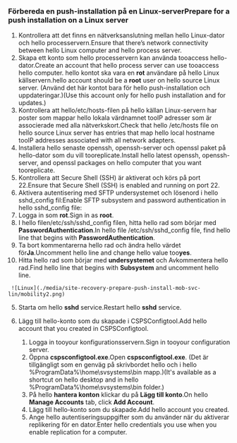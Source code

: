### <a name="prepare-for-a-push-installation-on-a-linux-server"></a><span data-ttu-id="38dd8-101">Förbereda en push-installation på en Linux-server</span><span class="sxs-lookup"><span data-stu-id="38dd8-101">Prepare for a push installation on a Linux server</span></span>

1. <span data-ttu-id="38dd8-102">Kontrollera att det finns en nätverksanslutning mellan hello Linux-dator och hello processervern.</span><span class="sxs-lookup"><span data-stu-id="38dd8-102">Ensure that there’s network connectivity between hello Linux computer and hello process server.</span></span>
2. <span data-ttu-id="38dd8-103">Skapa ett konto som hello processervern kan använda tooaccess hello-dator.</span><span class="sxs-lookup"><span data-stu-id="38dd8-103">Create an account that hello process server can use tooaccess hello computer.</span></span> <span data-ttu-id="38dd8-104">hello kontot ska vara en **rot** användare på hello Linux källservern.</span><span class="sxs-lookup"><span data-stu-id="38dd8-104">hello account should be a **root** user on hello source Linux server.</span></span> <span data-ttu-id="38dd8-105">(Använd det här kontot bara för hello push-installation och uppdateringar.)</span><span class="sxs-lookup"><span data-stu-id="38dd8-105">(Use this account only for hello push installation and for updates.)</span></span>
3. <span data-ttu-id="38dd8-106">Kontrollera att hello/etc/hosts-filen på hello källan Linux-servern har poster som mappar hello lokala värdnamnet tooIP adresser som är associerade med alla nätverkskort.</span><span class="sxs-lookup"><span data-stu-id="38dd8-106">Check that hello /etc/hosts file on hello source Linux server has entries that map hello local hostname tooIP addresses associated with all network adapters.</span></span>
4. <span data-ttu-id="38dd8-107">Installera hello senaste openssh, openssh-server och openssl paket på hello-dator som du vill tooreplicate.</span><span class="sxs-lookup"><span data-stu-id="38dd8-107">Install hello latest openssh, openssh-server, and openssl packages on hello computer that you want tooreplicate.</span></span>
5. <span data-ttu-id="38dd8-108">Kontrollera att Secure Shell (SSH) är aktiverat och körs på port 22.</span><span class="sxs-lookup"><span data-stu-id="38dd8-108">Ensure that Secure Shell (SSH) is enabled and running on port 22.</span></span>
6. <span data-ttu-id="38dd8-109">Aktivera autentisering med SFTP undersystemet och lösenord i hello sshd_config fil:</span><span class="sxs-lookup"><span data-stu-id="38dd8-109">Enable SFTP subsystem and password authentication in hello sshd_config file:</span></span>
  1.  <span data-ttu-id="38dd8-110">Logga in som **rot**.</span><span class="sxs-lookup"><span data-stu-id="38dd8-110">Sign in as **root**.</span></span>
  2.  <span data-ttu-id="38dd8-111">I hello filen/etc/ssh/sshd_config filen, hitta hello rad som börjar med **PasswordAuthentication**.</span><span class="sxs-lookup"><span data-stu-id="38dd8-111">In hello file /etc/ssh/sshd_config file, find hello line that begins with **PasswordAuthentication**.</span></span>
  3.  <span data-ttu-id="38dd8-112">Ta bort kommentarerna hello rad och ändra hello värdet för**Ja**.</span><span class="sxs-lookup"><span data-stu-id="38dd8-112">Uncomment hello line and change hello value too**yes**.</span></span>
  4.  <span data-ttu-id="38dd8-113">Hitta hello rad som börjar med **undersystemet** och Avkommentera hello rad.</span><span class="sxs-lookup"><span data-stu-id="38dd8-113">Find hello line that begins with **Subsystem** and uncomment hello line.</span></span>

     ![Linux](./media/site-recovery-prepare-push-install-mob-svc-lin/mobility2.png)
  5. <span data-ttu-id="38dd8-115">Starta om hello **sshd** service.</span><span class="sxs-lookup"><span data-stu-id="38dd8-115">Restart hello **sshd** service.</span></span>

7. <span data-ttu-id="38dd8-116">Lägg till hello-konto som du skapade i CSPSConfigtool.</span><span class="sxs-lookup"><span data-stu-id="38dd8-116">Add hello account that you created in CSPSConfigtool.</span></span>
    1.  <span data-ttu-id="38dd8-117">Logga in tooyour konfigurationsservern.</span><span class="sxs-lookup"><span data-stu-id="38dd8-117">Sign in tooyour configuration server.</span></span>
    2.  <span data-ttu-id="38dd8-118">Öppna **cspsconfigtool.exe**.</span><span class="sxs-lookup"><span data-stu-id="38dd8-118">Open **cspsconfigtool.exe**.</span></span> <span data-ttu-id="38dd8-119">(Det är tillgängligt som en genväg på skrivbordet hello och i hello %ProgramData%\home\svsystems\bin mapp.)</span><span class="sxs-lookup"><span data-stu-id="38dd8-119">(It's available as a shortcut on hello desktop and in hello %ProgramData%\home\svsystems\bin folder.)</span></span>
    3.  <span data-ttu-id="38dd8-120">På hello **hantera konton** klickar du på **Lägg till konto**.</span><span class="sxs-lookup"><span data-stu-id="38dd8-120">On hello **Manage Accounts** tab, click **Add Account**.</span></span>
    4.  <span data-ttu-id="38dd8-121">Lägg till hello-konto som du skapade.</span><span class="sxs-lookup"><span data-stu-id="38dd8-121">Add hello account you created.</span></span> 
    5.  <span data-ttu-id="38dd8-122">Ange hello autentiseringsuppgifter som du använder när du aktiverar replikering för en dator.</span><span class="sxs-lookup"><span data-stu-id="38dd8-122">Enter hello credentials you use when you enable replication for a computer.</span></span>
